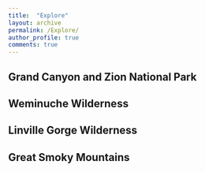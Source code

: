 ```yaml
---
title:  "Explore"
layout: archive
permalink: /Explore/
author_profile: true
comments: true
---
```


## Grand Canyon and Zion National Park

## Weminuche Wilderness

## Linville Gorge Wilderness

## Great Smoky Mountains
